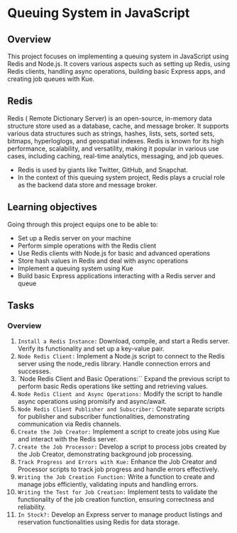 # Queuing System in JavaScript

## Overview
This project focuses on implementing a queuing system in JavaScript using Redis and Node.js. It covers various aspects such as setting up Redis, using Redis clients, handling async operations, building basic Express apps, and creating job queues with Kue.

## Redis
Redis ( Remote Dictionary Server) is an open-source, in-memory data structure store used as a database, cache, and message broker. It supports various data structures such as strings, hashes, lists, sets, sorted sets, bitmaps, hyperloglogs, and geospatial indexes. Redis is known for its high performance, scalability, and versatility, making it popular in various use cases, including caching, real-time analytics, messaging, and job queues.
- Redis is used by giants like Twitter, GitHub, and Snapchat.
- In the context of this queuing system project, Redis plays a crucial role as the backend data store and message broker. 

## Learning objectives
Going through this project equips one to be able to:
- Set up a Redis server on your machine
- Perform simple operations with the Redis client
- Use Redis clients with Node.js for basic and advanced operations
- Store hash values in Redis and deal with async operations
- Implement a queuing system using Kue
- Build basic Express applications interacting with a Redis server and queue


## Tasks
### Overview
1. `Install a Redis Instance:` Download, compile, and start a Redis server. Verify its functionality and set up a key-value pair.
2. `Node Redis Client:` Implement a Node.js script to connect to the Redis server using the node_redis library. Handle connection errors and successes.
3. `Node Redis Client and Basic Operations:`` Expand the previous script to perform basic Redis operations like setting and retrieving values.
4. `Node Redis Client and Async Operations:` Modify the script to handle async operations using promisify and async/await.
5. `Node Redis Client Publisher and Subscriber:` Create separate scripts for publisher and subscriber functionalities, demonstrating communication via Redis channels.
6. `Create the Job Creator:` Implement a script to create jobs using Kue and interact with the Redis server.
7. `Create the Job Processor:` Develop a script to process jobs created by the Job Creator, demonstrating background job processing.
8. `Track Progress and Errors with Kue:` Enhance the Job Creator and Processor scripts to track job progress and handle errors effectively.
9. `Writing the Job Creation Function:` Write a function to create and manage jobs efficiently, validating inputs and handling errors.
10. `Writing the Test for Job Creation:` Implement tests to validate the functionality of the job creation function, ensuring correctness and reliability.
11. `In Stock?:` Develop an Express server to manage product listings and reservation functionalities using Redis for data storage.
